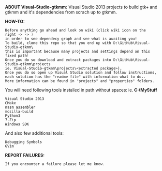 **ABOUT Visual-Studio-gtkmm:**
Visual Studio 2013 projects to build gtk+ and gtkmm and it's dependencies from scrach up to gtkmm.

**HOW-TO:**
```
Before anything go ahead and look on wiki (click wiki icon on the right -> -> )
in order to see dependecy graph and see what is awaiting you!
To build, clone this repo so that you end up with D:\GitHub\Visual-Studio-gtkmm\ 
this is important because many projects and settings depend on this fixed path!
Once you do so download and extract packages into D:\GitHub\Visual-Studio-gtkmm\projects
ie. Visual-Studio-gtkmm\projects\<extracted package>).
Once you do so open up Visual Studio solution and follow instructions,
each solution has the "readme file" with information what to do..
More information can be found in "projects" and "properties" folders.
```

You will need following tools installed in path without spaces:
ie. **C:\MyStuff**
```
Visual Studio 2013
CMake
nasm assembler
mozilla-build
Python3
7-Zip
Windows SDK
```

And also few additional tools:
```
Debugging Symbols
GVim
```   

**REPORT FAILURES:**
```
If you encounter a failure please let me know.
```
